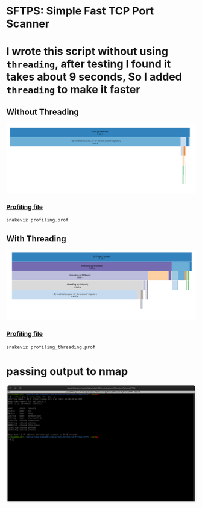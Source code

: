 # SFTPS: Simple Fast TCP Port Scanner 

# I wrote this script without using `threading`, after testing I found it takes about 9 seconds, So I added `threading` to make it faster 

## Without Threading

![no-threading](no-threading.png)

### [Profiling file](profiling.prof)
```bash 
snakeviz profiling.prof
```

## With Threading 
![threading](threading.png)

### [Profiling file](profiling_threading.prof)


```bash 
snakeviz profiling_threading.prof
```

# passing output to nmap 

![nmap](sftps_nmap.png)